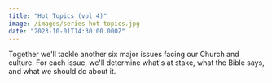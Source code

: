```yaml
---
title: "Hot Topics (vol 4)"
image: /images/series-hot-topics.jpg
date: "2023-10-01T14:30:00.000Z"
---
```

Together we'll tackle another six major issues facing our Church and culture. For each issue, we'll determine what's at stake, what the Bible says, and what we should do about it.